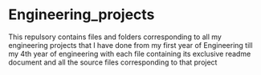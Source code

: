# Engineering_projects
This repulsory contains files and folders corresponding to all my engineering projects that I have done from my first year of Engineering till my 4th year of engineering with each file containing its exclusive readme document and all the source files corresponding to that project

